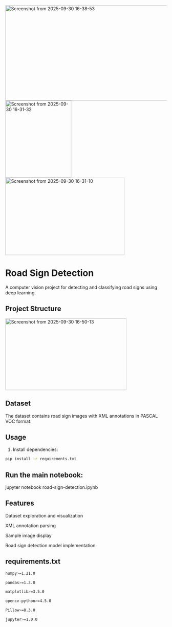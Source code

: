 
<img width="791" height="298" alt="Screenshot from 2025-09-30 16-38-53" src="https://github.com/user-attachments/assets/befffae2-dc20-4682-a88d-bf5761c20b86" />
<img width="206" height="241" alt="Screenshot from 2025-09-30 16-31-32" src="https://github.com/user-attachments/assets/21b27954-9d1b-4a50-800a-fa95ec342f44" /><img width="372" height="242" alt="Screenshot from 2025-09-30 16-31-10" src="https://github.com/user-attachments/assets/f33b22f8-2581-4c03-bfe9-f17ce52e5082" />


# Road Sign Detection

A computer vision project for detecting and classifying road signs using deep learning.

## Project Structure 
<img width="378" height="224" alt="Screenshot from 2025-09-30 16-50-13" src="https://github.com/user-attachments/assets/74da03d5-7cdc-4bcc-934d-3e44dac66fb4" />


## Dataset

The dataset contains road sign images with XML annotations in PASCAL VOC format.

## Usage

1. Install dependencies:
```bash
pip install -r requirements.txt
```

## Run the main notebook:
jupyter notebook road-sign-detection.ipynb

## Features
Dataset exploration and visualization

XML annotation parsing

Sample image display

Road sign detection model implementation


## requirements.txt 
```bash
numpy>=1.21.0

pandas>=1.3.0

matplotlib>=3.5.0

opencv-python>=4.5.0

Pillow>=8.3.0

jupyter>=1.0.0
```

